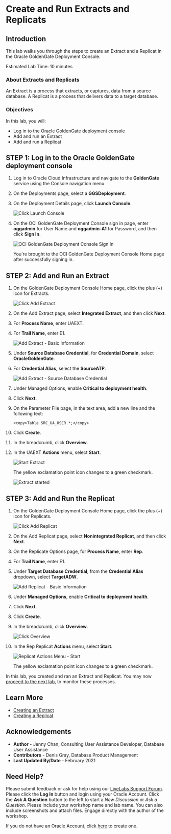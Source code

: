 # Create and Run Extracts and Replicats

## Introduction

This lab walks you through the steps to create an Extract and a Replicat in the Oracle GoldenGate Deployment Console.

Estimated Lab Time: 10 minutes

### About Extracts and Replicats
An Extract is a process that extracts, or captures, data from a source database. A Replicat is a process that delivers data to a target database.

### Objectives

In this lab, you will:
* Log in to the Oracle GoldenGate deployment console
* Add and run an Extract
* Add and run a Replicat

## **STEP 1**: Log in to the Oracle GoldenGate deployment console

1. Log in to Oracle Cloud Infrastructure and navigate to the **GoldenGate** service using the Console navigation menu.

2. On the Deployments page, select a **GGSDeployment**.

3. On the Deployment Details page, click **Launch Console**.

    ![Click Launch Console](images/01-03-ggs-launchconsole.png)

4. On the OCI GoldenGate Deployment Console sign in page, enter **oggadmin** for User Name and **oggadmin-A1** for Password, and then click **Sign In**.

    ![OCI GoldenGate Deployment Console Sign In](images/01-04-ggs-console-signin.png)

    You're brought to the OCI GoldenGate Deployment Console Home page after successfully signing in.

## **STEP 2:** Add and Run an Extract

1. On the GoldenGate Deployment Console Home page, click the plus (+) icon for Extracts.

    ![Click Add Extract](images/02-02-ggs-add-extract.png)

2. On the Add Extract page, select **Integrated Extract**, and then click **Next**.

3. For **Process Name**, enter UAEXT.

4. For **Trail Name**, enter E1.

    ![Add Extract - Basic Information](images/02-04-ggs-basic-info.png)

5. Under **Source Database Credential**, for **Credential Domain**, select **OracleGoldenGate**.

6. For **Credential Alias**, select the **SourceATP**.

    ![Add Extract - Source Database Credential](images/02-04-ggs-src-db-credential.png)

7. Under Managed Options, enable **Critical to deployment health**.

8. Click **Next**.

9. On the Parameter File page, in the text area, add a new line and the following text:

    ```
    <copy>Table SRC_UA_USER.*;</copy>
    ```

10. Click **Create**.

11. In the breadcrumb, click **Overview**.

12. In the UAEXT **Actions** menu, select **Start**.

    ![Start Extract](images/02-12-ggs-start-extract.png)

    The yellow exclamation point icon changes to a green checkmark.

    ![Extract started](images/02-ggs-extract-started.png)

## **STEP 3**: Add and Run the Replicat

1. On the GoldenGate Deployment Console Home page, click the plus (+) icon for Replicats.

    ![Click Add Replicat](images/03-01-ggs-add-replicat.png)

2. On the Add Replicat page, select **Nonintegrated Replicat**, and then click **Next**.

3. On the Replicate Options page, for **Process Name**, enter **Rep**.

4. For **Trail Name**, enter E1.

5. Under **Target Database Credential**, from the **Credential Alias**  dropdown, select **TargetADW**.

    ![Add Replicat - Basic Information](images/03-05-ggs-replicat-basicInfo.png)

6. Under **Managed Options**, enable **Critical to deployment health**.

7. Click **Next**.

8. Click **Create**.

9. In the breadcrumb, click **Overview**.

    ![Click Overview](images/03-09-ggs-overview.png)

10. In the Rep Replicat **Actions** menu, select **Start**.

    ![Replicat Actions Menu - Start](images/03-10-ggs-start-replicat.png)

    The yellow exclamation point icon changes to a green checkmark.

In this lab, you created and ran an Extract and Replicat. You may now [proceed to the next lab](#next), to monitor these processes.

## Learn More

* [Creating an Extract](https://docs.oracle.com/cloud/paas/goldengate-service/using/goldengate-deployment-console.html#GUID-3B004DB0-2F41-4FC2-BDD4-4DE809F52448)
* [Creating a Replicat](https://docs.oracle.com/cloud/paas/goldengate-service/using/goldengate-deployment-console.html#GUID-063CCFD9-81E0-4FEC-AFCC-3C9D9D3B8953)

## Acknowledgements
* **Author** - Jenny Chan, Consulting User Assistance Developer, Database User Assistance
* **Contributors** -  Denis Gray, Database Product Management
* **Last Updated By/Date** - February 2021

## Need Help?
Please submit feedback or ask for help using our [LiveLabs Support Forum](https://community.oracle.com/tech/developers/categories/livelabsdiscussions). Please click the **Log In** button and login using your Oracle Account. Click the **Ask A Question** button to the left to start a *New Discussion* or *Ask a Question*.  Please include your workshop name and lab name.  You can also include screenshots and attach files.  Engage directly with the author of the workshop.

If you do not have an Oracle Account, click [here](https://profile.oracle.com/myprofile/account/create-account.jspx) to create one.
